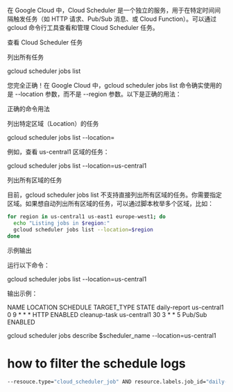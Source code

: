 在 Google Cloud 中，Cloud Scheduler 是一个独立的服务，用于在特定时间间隔触发任务（如 HTTP 请求、Pub/Sub 消息、或 Cloud Function）。可以通过 gcloud 命令行工具查看和管理 Cloud Scheduler 任务。

查看 Cloud Scheduler 任务

列出所有任务

gcloud scheduler jobs list

您完全正确！在 Google Cloud 中，gcloud scheduler jobs list 命令确实使用的是 --location 参数，而不是 --region 参数。以下是正确的用法：

正确的命令用法

列出特定区域（Location）的任务

gcloud scheduler jobs list --location=<location>

例如，查看 us-central1 区域的任务：

gcloud scheduler jobs list --location=us-central1

列出所有区域的任务

目前，gcloud scheduler jobs list 不支持直接列出所有区域的任务。你需要指定区域。如果想自动列出所有区域的任务，可以通过脚本枚举多个区域，比如：

```bash
for region in us-central1 us-east1 europe-west1; do
  echo "Listing jobs in $region:"
  gcloud scheduler jobs list --location=$region
done
```


示例输出

运行以下命令：

gcloud scheduler jobs list --location=us-central1

输出示例：

NAME	LOCATION	SCHEDULE	TARGET_TYPE	STATE
daily-report	us-central1	0 9 * * *	HTTP	ENABLED
cleanup-task	us-central1	30 3 * * 5	Pub/Sub	ENABLED



gcloud scheduler jobs describe $scheduler_name --location=us-central1


# how to filter the schedule logs 
```bash
--resouce.type="cloud_scheduler_job" AND resource.labels.job_id="daily-report" AND resource.labels.location="us-central1"
```


